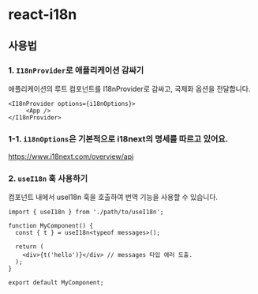 # react-i18n

## 사용법

### 1. `I18nProvider`로 애플리케이션 감싸기

애플리케이션의 루트 컴포넌트를 I18nProvider로 감싸고, 국제화 옵션을 전달합니다.

```tsx
<I18nProvider options={i18nOptions}>
     <App />
</I18nProvider>
```

### 1-1. `i18nOptions`은 기본적으로 i18next의 명세를 따르고 있어요.

https://www.i18next.com/overview/api

### 2. `useI18n` 훅 사용하기

컴포넌트 내에서 useI18n 훅을 호출하여 번역 기능을 사용할 수 있습니다.

```tsx
import { useI18n } from './path/to/useI18n';

function MyComponent() {
  const { t } = useI18n<typeof messages>();
  
  return (
    <div>{t('hello')}</div> // messages 타입 에러 도출.
  );
}

export default MyComponent;
```
